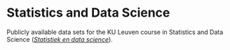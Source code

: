 # Statistics and Data Science

Publicly available data sets for the KU Leuven course in Statistics and Data Science ([_Statistiek en data science_](https://onderwijsaanbod.kuleuven.be/syllabi/n/H0R01AN.htm)).
